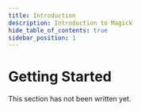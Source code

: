 ```yaml
---
title: Introduction
description: Introduction to Magick
hide_table_of_contents: true
sidebar_position: 1
---
```


# Getting Started

This section has not been written yet.
